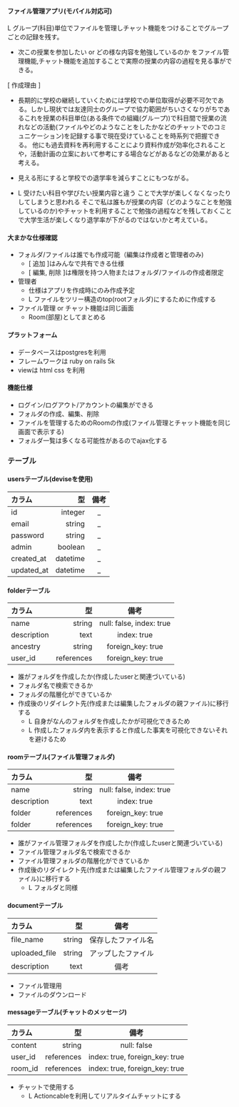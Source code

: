 #### ファイル管理アプリ(モバイル対応可)
L グループ(科目)単位でファイルを管理しチャット機能をつけることでグループごとの記録を残す。
* 次この授業を参加したい or どの様な内容を勉強しているのか をファイル管理機能,チャット機能を追加することで実際の授業の内容の過程を見る事ができる。

[ 作成理由 ] 
* 長期的に学校の継続していくためには学校での単位取得が必要不可欠である。しかし現状では友達同士のグループで協力範囲がちいさくなりがちであるこれを授業の科目単位(ある条件での組織(グループ))で科目間で授業の流れなどの活動(ファイルやどのようなことをしたかなどのチャットでのコミュニケーション)を記録する事で現在受けていることを時系列で把握できる。
他にも過去資料を再利用することにより資料作成が効率化されることや，活動計画の立案において参考にする場合などがあるなどの効果があると考える。

* 見える形にすると学校での退学率を減らすことにもつながる。
* L 受けたい科目や学びたい授業内容と違う
ことで大学が楽しくなくなったりしてしまうと思われる
そこで私は誰もが授業の内容（どのようなことを勉強しているのか)やチャットを利用することで勉強の過程などを残しておくことで大学生活が楽しくなり退学率が下がるのではないかと考えている。

#### 大まかな仕様確認
* フォルダ/ファイルは誰でも作成可能（編集は作成者と管理者のみ)
  * [ 追加 ]はみんなで共有できる仕様 
  * [ 編集, 削除 ]は権限を持つ人物またはフォルダ/ファイルの作成者限定
* 管理者
  * 仕様はアプリを作成時にのみ作成予定
  * L ファイルをツリー構造のtop(rootフォルダ)にするために作成する
* ファイル管理 or チャット機能は同じ画面
  * Room(部屋)としてまとめる


#### プラットフォーム
* データベースはpostgresを利用
* フレームワークは ruby on rails 5k
* viewは html css を利用


#### 機能仕様

* ログイン/ログアウト/アカウントの編集ができる
* フォルダの作成、編集、削除
* ファイルを管理するためのRoomの作成(ファイル管理とチャット機能を同じ画面で表示する)
* フォルダ一覧は多くなる可能性があるのでajax化する

### テーブル
#### usersテーブル(deviseを使用)
| カラム      |型           | 備考          |
|:-----------|------------:|:------------:|
| id         |integer      |_             |
| email      |string       |_             |
|password    |string    |_             |
|admin       |boolean      |_             |
| created_at |datetime     |_             |
|updated_at  |datetime     |_             |

#### folderテーブル
| カラム      |型           |備考                     |
|:-----------|------------:|:----------------------:|
|name        |string       |null: false, index: true|
|description |text         |index: true             |
|ancestry    |string       |foreign_key: true       |
|user_id     |references   |foreign_key: true       |

* 誰がフォルダを作成したか(作成したuserと関連づいている)
* フォルダ名で検索できるか
* フォルダの階層化ができているか
* 作成後のリダイレクト先(作成または編集したフォルダの親ファイル)に移行する
  * L 自身がなんのフォルダを作成したかが可視化できるため
  * L 作成したフォルダ内を表示すると作成した事実を可視化できないそれを避けるため


#### roomテーブル(ファイル管理フォルダ)
|カラム       |型            |備考                    |
|:-----------|------------:|:----------------------:|
|name        |string       |null: false, index: true|
|description |text         |index: true             |
|folder      |references   |foreign_key: true       |
|folder      |references   |foreign_key: true       |

* 誰がファイル管理フォルダを作成したか(作成したuserと関連づいている)
* ファイル管理フォルダ名で検索できるか
* ファイル管理フォルダの階層化ができているか
* 作成後のリダイレクト先(作成または編集したファイル管理フォルダの親ファイル)に移行する
  * L フォルダと同様



#### documentテーブル
|カラム        |型           |備考           |
|:----------- |------------:|:------------:|
|file_name    |string       |保存したファイル名|
|uploaded_file|string       |アップしたファイル|
|description  |text         |備考           |

* ファイル管理用
* ファイルのダウンロード

#### messageテーブル(チャットのメッセージ)
|カラム       |型            |備考                          |
|:-----------|------------:|:----------------------------:|
|content     |string       |null: false                   |
|user_id     |references   |index: true, foreign_key: true|
|room_id     |references   |index: true, foreign_key: true|

* チャットで使用する
  * L Actioncableを利用してリアルタイムチャットにする
